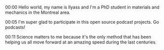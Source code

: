 00:00 Hello world, my name is Ilyass and I'm a PhD student in materials and mechanics in the Montreal area.

00:05 I'm super glad to participate in this open source podcast projects. Go podcasts!

00:11 Science matters to me because it's the only method that has been helping us all move forward at an amazing speed during the last centuries.
